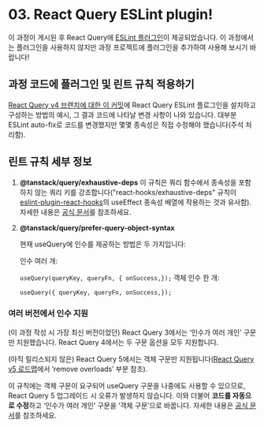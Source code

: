 # 03. React Query ESLint plugin!

이 과정이 게시된 후 React Query에 [ESLint 플러그인](https://tanstack.com/query/v4/docs/react/eslint/eslint-plugin-query)이 제공되었습니다. 이 과정에서는 플러그인을 사용하지 않지만 과정 프로젝트에 플러그인을 추가하여 사용해 보시기 바랍니다!

## 과정 코드에 플러그인 및 린트 규칙 적용하기

[React Query v4 브랜치에 대한 이 커밋](https://github.com/bonnie/udemy-REACT-QUERY/commit/2b78a9830c6bc1b7790e3ca2fc6bd7fc8a245b7b)에 React Query ESLint 플로그인을 설치하고 구성하는 방법의 예시, 그 결과 코드에 나타날 변경 사항이 나와 있습니다. 대부분 ESLint auto-fix로 코드를 변경했지만 몇몇 종속성은 직접 수정해야 했습니다(주석 처리함).

## 린트 규칙 세부 정보

1. **@tanstack/query/exhaustive-deps**
   이 규칙은 쿼리 함수에서 종속성을 포함하지 않는 쿼리 키를 강조합니다("react-hooks/exhaustive-deps" 규칙이 [eslint-plugin-react-hooks](https://www.npmjs.com/package/eslint-plugin-react-hooks)의 useEffect 종속성 배열에 작용하는 것과 유사함).
   자세한 내용은 [공식 문서](https://tanstack.com/query/v4/docs/react/eslint/exhaustive-deps)를 참조하세요.

2. **@tanstack/query/prefer-query-object-syntax**

   현재 useQuery에 인수를 제공하는 방법은 두 가지입니다:

   인수 여러 개:

   `useQuery(queryKey, queryFn, { onSuccess,});`
   객체 인수 한 개:

   `useQuery({ queryKey, queryFn, onSuccess,});`

### 여러 버전에서 인수 지원

(이 과정 작성 시 가장 최신 버전이었던) React Query 3에서는 ‘인수가 여러 개인’ 구문만 지원했습니다.
React Query 4에서는 두 구문 옵션을 모두 지원합니다.

(아직 릴리스되지 않은) React Query 5에서는 객체 구문만 지원됩니다([React Query v5 로드맵](https://github.com/TanStack/query/discussions/4252)에서 ‘remove overloads’ 부분 참조).

이 규칙에는 객체 구문이 요구되어 useQuery 구문을 나중에도 사용할 수 있으므로, React Query 5 업그레이드 시 오류가 발생하지 않습니다. 이와 더불어 **코드를 자동으로 수정**하고 ‘인수가 여러 개인’ 구문을 ‘객체 구문’으로 바꿉니다. 자세한 내용은 [공식 문서](https://tanstack.com/query/v4/docs/react/eslint/prefer-query-object-syntax)를 참조하세요.
